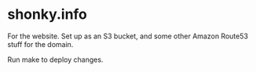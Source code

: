 shonky.info
===========

For the website. Set up as an S3 bucket, and some other Amazon Route53 stuff for the domain.

Run make to deploy changes.
